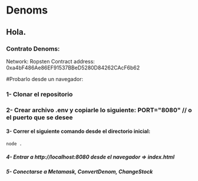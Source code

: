 # Denoms

## Hola. 
### Contrato Denoms: 
Network: Ropsten 
Contract address: 0xa4bF486Ae86EF91537BBeD5280D84262CAcF6b62

#Probarlo desde un navegador:
### 1- Clonar el repositorio 
### 2- Crear archivo .env  y copiarle lo siguiente: PORT="8080" // o el puerto que se desee
#### 3- Correr el siguiente comando desde el directorio inicial:
  `node .`

##### 4- Entrar a http://localhost:8080 desde el navegador => index.html
##### 5- Conectarse a Metamask, ConvertDenom, ChangeStock

